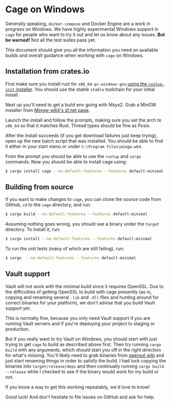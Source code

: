 # Cage on Windows

Generally speaking, `docker-compose` and Docker Engine are a work in
progress on Windows. We have highly experimental Windows support in `cage`
for people who want to try it out and let us know about any issues.  **But
be warned!** Not all the test suites pass yet.

This document should give you all the information you need on available
builds and overall guidance when working with `cage` on Windows.

## Installation from crates.io

First make sure you install rust for
`x86_64-pc-windows-gnu` [using the `rustup-init` installer][rustup].  You
should use the stable `stable` toolchain for your initial install.

Next up you'll need to get a build env going with Msys2. Grab a MinGW
installer from [Mingw-w64's sf.net page][mingw-w64 installer].

Launch the install and follow the prompts, making sure you set the arch to
`x86_64` so that it matches Rust. Thread types should be fine as Posix.

After the install succeeds (if you get download failures just keep trying),
open up the new batch script that was installed. You should be able to find
it either in your start menu or under `C:\Program Files\mingw-w64`.

From the prompt you should be able to use the `rustup` and `cargo`
commands.  Now you should be able to install cage using:

```sh
$ cargo install cage --no-default-features --features default-minimal
```

## Building from source

If you want to make changes to `cage`, you can clone the source code from
GitHub, `cd` to the `cage` directory, and run:

```sh
$ cargo build --no-default-features --features default-minimal
```

Assuming nothing goes wrong, you should see a binary under the `target`
directory.  To install it, run:

```sh
$ cargo install --no-default-features --features default-minimal
```

To run the unit tests (many of which are still failing), run:

```sh
$ cargo  --no-default-features --features default-minimal
```

## Vault support

Vault will not work with the minimal build since it requires OpenSSL.  Due
to the difficulties of getting OpenSSL to build with cage presently (as in,
copying and renaming several `.lib` and `.dll` files and hunting around for
correct binaries for your platform), we don't advise that you build Vault
support yet.

This is normally fine, because you only need Vault support if you are
running Vault servers and if you're deploying your project to staging or
production.

But if you really want to try Vault on Windows, you should start with just
trying to get `cage` to build as described above first.  Then try running
`cargo build` with any arguments, which should start you off in the right
direction for what's missing. You'll likely need to grab binaries
from [openssl wiki][] and just start renaming things in order to satisfy
the build. I had luck copying the binaries into `target/release/deps` and
then continually running `cargo build --release` while I checked to see if
the binary would work for my build or not.

If you know a way to get this working repeatably, we'd love to know!

Good luck! And don't hesitate to file issues on GitHub and ask for help.

[rustup]: https://www.rustup.rs/
[mingw-w64 installer]: https://sourceforge.net/projects/mingw-w64/files/Toolchains%20targetting%20Win32/Personal%20Builds/mingw-builds/installer/
[openssl wiki]: https://wiki.openssl.org/index.php/Binaries
